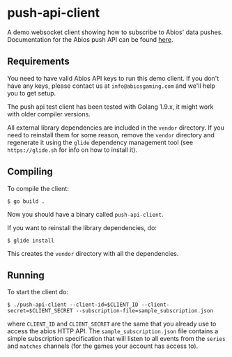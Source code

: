 # push-api-client
A demo websocket client showing how to subscribe to Abios' data pushes. Documentation for the Abios push API can be found [here](https://docs.abiosgaming.com/v2/reference#new-push-api-overview).

## Requirements
You need to have valid Abios API keys to run this demo client. If you don't have any keys, please contact us at `info@abiosgaming.com` and we'll help you to get setup.
 
The push api test client has been tested with Golang 1.9.x, it might work with older compiler versions.

All external library dependencies are included in the `vendor` directory. If you need to reinstall them for some reason, remove the `vendor` directory and regenerate it using the `glide` dependency management tool (see `https://glide.sh` for info on how to install it).

## Compiling
To compile the client:

`$ go build .`

Now you should have a binary called `push-api-client`.


If you want to reinstall the library dependencies, do:

`$ glide install`

This creates the `vendor` directory with all the dependencies.


## Running
To start the client do:

 `$ ./push-api-client --client-id=$CLIENT_ID --client-secret=$CLIENT_SECRET --subscription-file=sample_subscription.json`

where `CLIENT_ID` and `CLIENT_SECRET` are the same that you already use to access the abios HTTP API. The `sample_subscription.json` file contains a simple subscription specification that will listen to all events from the `series` and `matches` channels (for the games your account has access to).
